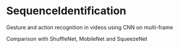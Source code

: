 # SequenceIdentification

Gesture and action recognition in videos using CNN on multi-frame

Comparison with ShuffleNet, MobileNet and SqueezeNet

